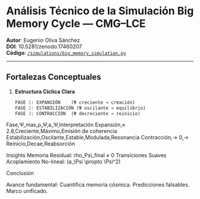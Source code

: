 # Análisis Técnico de la Simulación Big Memory Cycle — CMG–LCE

**Autor**: Eugenio Oliva Sánchez  
**DOI**: 10.5281/zenodo.17460207  
**Código**: [`/simulations/big_memory_simulation.py`](/simulations/big_memory_simulation.py)

---

## Fortalezas Conceptuales
1. **Estructura Cíclica Clara**  
   ```python
   FASE 1: EXPANSIÓN    (Ψ creciente → creación)
   FASE 2: ESTABILIZACIÓN (Ψ oscilante → equilibrio)  
   FASE 3: CONTRACCIÓN  (Ψ decreciente → reinicio)


Fase,Ψ_max,ρ_Ψ,a_Ψ,Interpretación
Expansión,≈ 2.8,Creciente,Máximo,Emisión de coherencia
Estabilización,Oscilante,Estable,Modulada,Resonancia
Contracción,→ 0,→ Reinicio,Decae,Reabsorción

Insights 
Memoria Residual: rho_Psi_final ≠ 0
Transiciones Suaves
Acoplamiento No-lineal: (a_\Psi \propto \Psi^2)


Conclusión

Avance fundamental: Cuantifica memoria cósmica. Predicciones falsables. Marco unificado.
